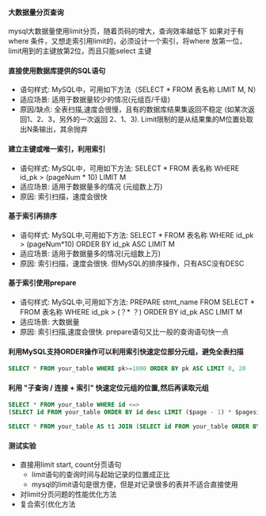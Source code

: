 #### 大数据量分页查询
mysql大数据量使用limit分页，随着页码的增大，查询效率越低下
如果对于有where 条件，又想走索引用limit的，必须设计一个索引，将where 放第一位，limit用到的主键放第2位，而且只能select 主键

#### 直接使用数据库提供的SQL语句
- 语句样式: MySQL中，可用如下方法（SELECT * FROM 表名称 LIMIT M, N）
- 适应场景: 适用于数据量较少的情况(元组百/千级)
- 原因/缺点: 全表扫描,速度会很慢，且有的数据库结果集返回不稳定 (如某次返回1、2、3，另外的一次返回 2、1、3). Limit限制的是从结果集的M位置处取出N条输出，其余抛弃

#### 建立主键或唯一索引，利用索引
- 语句样式: MySQL中，可用如下方法: SELECT * FROM 表名称 WHERE id_pk > (pageNum * 10) LIMIT M
- 适应场景: 适用于数据量多的情况 (元组数上万)
- 原因: 索引扫描，速度会很快

#### 基于索引再排序
- 语句样式: MySQL中,可用如下方法: SELECT * FROM 表名称 WHERE id_pk > (pageNum*10) ORDER BY id_pk ASC LIMIT M
- 适应场景: 适用于数据量多的情况(元组数上万)
- 原因: 索引扫描，速度会很快. 但MySQL的排序操作，只有ASC没有DESC

#### 基于索引使用prepare
- 语句样式: MySQL中,可用如下方法: PREPARE stmt_name FROM SELECT * FROM 表名称 WHERE id_pk > (？* ？) ORDER BY id_pk ASC LIMIT M
- 适应场景: 大数据量
- 原因: 索引扫描,速度会很快. prepare语句又比一般的查询语句快一点

#### 利用MySQL支持ORDER操作可以利用索引快速定位部分元组，避免全表扫描
```sql
SELECT * FROM your_table WHERE pk>=1000 ORDER BY pk ASC LIMIT 0, 20 
```

#### 利用 "子查询 / 连接 + 索引" 快速定位元组的位置,然后再读取元组
```sql
SELECT * FROM your_table WHERE id <=> 
(SELECT id FROM your_table ORDER BY id desc LIMIT ($page - 1) * $pagesize ORDER BY id desc LIMIT $pagesize
```
```sql
SELECT * FROM your_table AS t1 JOIN (SELECT id FROM your_table ORDER BY id desc LIMIT ($page-1)*$pagesize AS t2 WHERE t1.id <=>
```

#### 测试实验
- 直接用limit start, count分页语句
  - limit语句的查询时间与起始记录的位置成正比
  - mysql的limit语句是很方便，但是对记录很多的表并不适合直接使用
- 对limit分页问题的性能优化方法
- 复合索引优化方法
